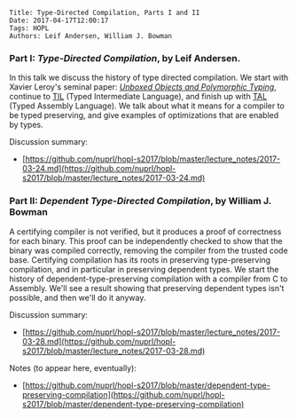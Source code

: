     Title: Type-Directed Compilation, Parts I and II
    Date: 2017-04-17T12:00:17
    Tags: HOPL
    Authors: Leif Andersen, William J. Bowman

<!-- more -->

### Part I: _Type-Directed Compilation_, by Leif Andersen.

In this talk we discuss the history of type directed compilation. We start with
Xavier Leroy's seminal paper: [_Unboxed Objects and Polymorphic
Typing_](http://gallium.inria.fr/~xleroy/publi/unboxed-polymorphism.pdf),
continue to [TIL](https://www.cs.cmu.edu/~rwh/papers/til/pldi96.pdf) (Typed
Intermediate Language), and finish up with
[TAL](https://dash.harvard.edu/handle/1/2797451) (Typed Assembly Language). We
talk about what it means for a compiler to be typed preserving, and give
examples of optimizations that are enabled by types.

Discussion summary:

- [https://github.com/nuprl/hopl-s2017/blob/master/lecture_notes/2017-03-24.md](https://github.com/nuprl/hopl-s2017/blob/master/lecture_notes/2017-03-24.md)


### Part II: _Dependent Type-Directed Compilation_, by William J. Bowman

A certifying compiler is not verified, but it produces a proof of correctness
for each binary.
This proof can be independently checked to show that the binary was compiled
correctly, removing the compiler from the trusted code base.
Certifying compilation has its roots in preserving type-preserving compilation,
and in particular in preserving dependent types.
We start the history of dependent-type-preserving compilation with a compiler
from C to Assembly.
We'll see a result showing that preserving dependent types isn't possible, and
then we'll do it anyway.

Discussion summary:

- [https://github.com/nuprl/hopl-s2017/blob/master/lecture_notes/2017-03-28.md](https://github.com/nuprl/hopl-s2017/blob/master/lecture_notes/2017-03-28.md)


Notes (to appear here, eventually):

- [https://github.com/nuprl/hopl-s2017/blob/master/dependent-type-preserving-compilation](https://github.com/nuprl/hopl-s2017/blob/master/dependent-type-preserving-compilation)
